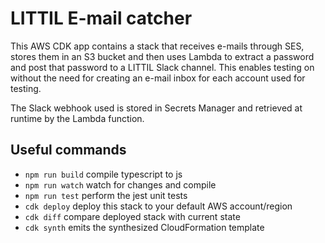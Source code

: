 # LITTIL E-mail catcher

This AWS CDK app contains a stack that receives e-mails through SES, stores them in an S3 bucket and then uses Lambda to extract a password and post that password to a LITTIL Slack channel. This enables testing on without the need for creating an e-mail inbox for each account used for testing.

The Slack webhook used is stored in Secrets Manager and retrieved at runtime by the Lambda function.

## Useful commands

* `npm run build`   compile typescript to js
* `npm run watch`   watch for changes and compile
* `npm run test`    perform the jest unit tests
* `cdk deploy`      deploy this stack to your default AWS account/region
* `cdk diff`        compare deployed stack with current state
* `cdk synth`       emits the synthesized CloudFormation template
